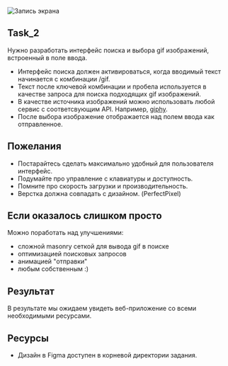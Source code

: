 ![Запись экрана](https://github.com/user-attachments/assets/81d3954f-4e75-424c-95e1-bc2bde7e705b)

## Task_2

Нужно разработать интерфейс поиска и выбора gif изображений, встроенный в поле ввода.

- Интерфейс поиска должен активироваться, когда вводимый текст начинается с комбинации /gif.
- Текст после ключевой комбинации и пробела используется в качестве запроса для поиска подходящих gif изображений.
- В качестве источника изображений можно использовать любой сервис с соответсвующим API. Например, [giphy](https://developers.giphy.com/).
- После выбора изображение отображается над полем ввода как отправленное.

## Пожелания

- Постарайтесь сделать максимально удобный для пользователя интерфейс.
- Подумайте про управление с клавиатуры и доступность.
- Помните про скорость загрузки и производительность.
- Верстка должна совпадать с дизайном. (PerfectPixel)

## Если оказалось слишком просто

Можно поработать над улучшениями:
- сложной masonry сеткой для вывода gif в поиске
- оптимизацией поисковых запросов
- анимацией "отправки"
- любым собственным :)

## Результат

В результате мы ожидаем увидеть веб-приложение со всеми необходимыми ресурсами.

## Ресурсы

- Дизайн в Figma доступен в корневой директории задания.
